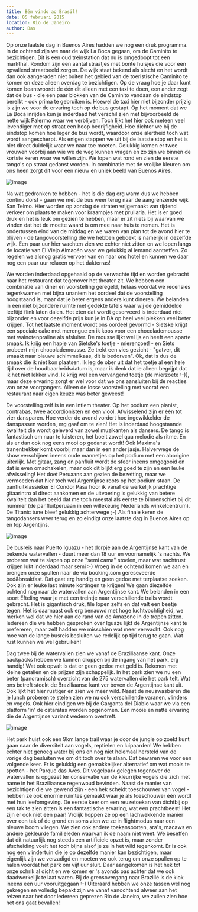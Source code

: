 ```yaml
---
title: Bém vindo ao Brasil!
date: 05 februari 2015
location: Rio de Janeiro
author: Bas
---
```

Op onze laatste dag in Buenos Aires hadden we nog een druk programma. In de ochtend zijn we naar de wijk La Boca gegaan, om de Caminito te bezichtigen. Dit is een oud treinstation dat nu is omgedoopt tot een markthal. Rondom zijn een aantal straatjes met bonte huisjes die voor een opvallend straatbeeld zorgen. De wijk staat bekend als slecht en het wordt dan ook aangeraden niet buiten het gebied van de toeristische Caminito te komen en deze alleen overdag te bezichtigen. Op de vraag hoe je daar kunt komen beantwoordt de één dit alleen met een taxi te doen, een ander zegt dat de bus - die een paar blokken van de Caminito vandaan de eindstop bereikt - ook prima te gebruiken is. Hoewel de taxi hier niet bijzonder prijzig is zijn we voor de ervaring toch op de bus gestapt. Op het moment dat we La Boca inrijden kun je inderdaad het verschil zien met bijvoorbeeld de nette wijk Palermo waar we verblijven. Toch lijkt het hier ook meteen veel levendiger met op straat een hoop bedrijfigheid. Hoe dichter we bij de eindstop komen hoe leger de bus wordt, waardoor onze alertheid toch wat wordt aangescherpt. Als enigen stappen we uit bij de laatste stop en het is niet direct duidelijk waar we naar toe moeten. Gelukkig komen er twee vrouwen voorbij aan wie we de weg kunnen vragen en zo zijn we binnen de kortste keren waar we willen zijn. We lopen wat rond en zien de eerste tango's op straat gedanst worden. In combinatie met de vrolijke kleuren om ons heen zorgt dit voor een nieuw en uniek beeld van Buenos Aires. 

![image](https://cloud.githubusercontent.com/assets/8626944/6072089/6fb8007e-ad84-11e4-8852-c66bc17247c0.jpg)

Na wat gedronken te hebben - het is die dag erg warm dus we hebben continu dorst - gaan we met de bus weer terug naar de aangrenzende wijk San Telmo. Hier worden op zondag de straten vrijgemaakt van rijdend verkeer om plaats te maken voor kraampjes met prullaria. Het is er goed druk en het is leuk om gezien te hebben, maar er zit niets bij waarvan we vinden dat het de moeite waard is om mee naar huis te nemen. Het is ondertussen eind van de middag en we waren van plan tot de avond hier te blijven - de tangovoorstelling die we hebben geboekt is namelijk in dezelfde wijk. Een paar uur hier wachten zien we echter niet zitten en we lopen langs de locatie van El Viejo Almacén waar we gelukkig al iemand aantreffen. Zo regelen we alsnog gratis vervoer van en naar ons hotel en kunnen we daar nog een paar uur relaxen op het dakterras!

We worden inderdaad opgehaald op de verwachte tijd en worden gebracht naar het restaurant dat tegenover het theater zit. We hebben een combinatie van diner en voorstelling geregeld, helaas vóórdat we recensies tegenkwamen met bijna unaniem het oordeel dat de voorstelling hoogstaand is, maar dat je beter ergens anders kunt dineren. We belanden in een niet bijzondere ruimte met gedekte tafels waar wij de gemiddelde leeftijd flink laten dalen. Het eten dat wordt geserveerd is inderdaad niet bijzonder en voor dezelfde prijs kun je in BA op heel veel plekken veel beter krijgen. Tot het laatste moment wordt ons oordeel gevormd - Sietske krijgt een speciale cake met merengue en ik koos voor een chocolademousse met walnotenpraline als afsluiter. De mousse lijkt wel ijs en heeft een aparte smaak. Ik krijg een hapje van Sietske's toetje - mierenzoet! - en Siets probeert mijn chocolademousse. Ze trekt een vies gezicht - "gatver, dit smaakt naar blauwe schimmelkaas, dit is bedorven". Ok, dat is dus de smaak die ik niet kon plaatsen. Ik leg de ober uit dat het toetje al een hele tijd over de houdbaarheidsdatum is, maar ik denk dat ie alleen begrijpt dat ik het niet lekker vind. Ik krijg wel een vervangend toetje (de mierzoete :-)), maar deze ervaring zorgt er wel voor dat we ons aansluiten bij de reacties van onze voorgangers. Alleen de losse voorstelling met vooraf een restaurant naar eigen keuze was beter geweest!

De voorstelling zelf is in een intiem theater. Op het podium een pianist, contrabas, twee accordionisten en een viool. Afwisselend zijn er één tot vier dansparen. Hoe verder de avond vordert hoe ingewikkelder de danspassen worden, erg gaaf om te zien! Het is inderdaad hoogstaande kwaliteit die wordt geleverd van zowel muzikanten als dansers. De tango is fantastisch om naar te luisteren, het boeit zowel qua melodie als ritme. En als er dan ook nog eens mooi op gedanst wordt! Ook Maxima's tranentrekker komt voorbij maar dan in een ander jasje. Halverwege de show verschijnen ineens oude mannetjes op het podium met een aborigine uiterlijk. Met gitaar, zang en panfluit wordt de sfeer ineens omgegooid en dat is even omschakelen, maar ook dit blijkt erg goed te zijn en een leuke afwisseling!  Het doet Peruaans aan gezien de bezetting, maar we vermoeden dat hier toch wel Argentijnse roots op het podium staan. De panfluitklassieker El Condor Pasa hoor ik vanaf de werkelijk prachtige gitaarintro al direct aankomen en de uitvoering is gelukkig van betere kwaliteit dan het beeld dat me toch meestal als eerste te binnenschiet bij dit nummer (de panfluitperuaan in een willekeurig Nederlands winkelcentrum). De Titanic tune bleef gelukkig achterwege ;-) Als finale keren de tangodansers weer terug en zo eindigt onze laatste dag in Buenos Aires op en top Argentijns. 

![image](https://cloud.githubusercontent.com/assets/8626944/6072102/9a289b20-ad84-11e4-8d22-661cf50455ad.jpg)

De busreis naar Puerto Iguazu - het dorpje aan de Argentijnse kant van de bekende watervallen - duurt meer dan 18 uur en voornamelijk 's nachts. We proberen wat te slapen op onze "semi cama" stoelen, maar wat nachtrust krijgen lukt inderdaad maar semi :-) Vroeg in de ochtend komen we aan en brengen onze spullen naar de via booking.com gereseveerde bed&breakfast. Dat gaat erg handig en geen gedoe met terplaatse zoeken. Ook zijn er leuke last minute kortingen te krijgen! We gaan diezelfde ochtend nog naar de watervallen aan Argentijnse kant. We belanden in een soort Efteling waar je met een treintje naar verschillende trails wordt gebracht. Het is gigantisch druk, file lopen zelfs en dat valt een beetje tegen. Het is daarnaast ook erg benauwd met hoge luchtvochtigheid, we merken wel dat we hier aan de rand van de Amazone in de tropen zitten. Iedereen die we hebben gesproken over Iguazu lijkt de Argentijnse kant te prefereren, maar zelf hadden we misschien wat meer verwacht. Ook nog moe van de lange busreis besluiten we redelijk op tijd terug te gaan. Wat rust kunnen we wel gebruiken!

Dag twee bij de watervallen zien we vanaf de Braziliaanse kant. Onze backpacks hebben we kunnen droppen bij de ingang van het park, erg handig! Wat ook opvalt is dat er geen gedoe met geld is. Rekenen met kleine getallen en ‪de prijzen zijn schappelijk. In het park zien we nu een beter (panoramisch) overzicht van de 275 watervallen die het park telt. Wat ons betreft steekt de Braziliaanse kant ver boven de Argentijnse kant uit. Ook lijkt het hier rustiger en zien we meer wild. Naast de neuswasberen die je lunch proberen te stelen zien we nu ook verschillende varanen, vlinders en vogels. Ook hier eindigen we bij de Garganta del Diablo waar we via een platform 'in' de cataratas worden opgenomen. Een mooie en natte ervaring die de Argentijnse variant wederom overtreft. 

![image](https://cloud.githubusercontent.com/assets/8626944/6072107/ae2472ca-ad84-11e4-9284-f5f04241c667.jpg)

Het park huist ook een 9km lange trail waar je door de jungle op zoekt kunt gaan naar de diversiteit aan vogels, reptielen en luipaarden! We hebben echter niet genoeg water bij ons en nog niet helemaal hersteld van de vorige dag besluiten we om dit toch over te slaan. Dat bewaren we voor een volgende keer. Er is gelukkig een gemakkelijker alternatief om wat moois te spotten - het Parque das Aves. Dit vogelpark gelegen tegenover de watervallen is opgezet ter conservatie van de kleurrijke vogels die zich met name in het Braziliaanse regenwoud bevinden. Naast de manier van bezichtigen die we gewend zijn - een hek scheidt toeschouwer van vogel - hebben ze ook enorme ruimtes gemaakt waar je als toeschouwer één wordt met hun leefomgeving. De eerste keer om een reuzetoekan van dichtbij op een tak te zien zitten is een fantastische ervaring, wat een prachtbeest! Het zijn er ook niet een paar! Vrolijk hoppen ze op een lachwekkende manier over een tak of de grond en soms zien we ze in flightmodus naar een nieuwe boom vliegen. We zien ook andere toekansoorten, ara's, macaws en andere gekleurde familieleden waarvan ik de naam niet weet. We beseffen dat dit natuurlijk nog steeds  een artificiele opzet is, maar zonder afscheiding voelt het toch bijna alsof je ze in het wild tegenkomt. Er is ook nog een vlindertuin die je op dezelfde manier kan bezichtigen, maar eigenlijk zijn we verzadigd en moeten we ook terug om onze spullen op te halen voordat het park om vijf uur sluit. Daar aangekomen is het hek tot onze schrik al dicht en we komen er 's avonds pas achter dat we ook daadwerkelijk te laat waren. Bij de grensovergang naar Brazilië is de klok ineens een uur vooruitgegaan :-) Uiteraard hebben we onze tassen wel nog gekregen en volledig bepakt zijn we vanaf vanochtend alweer aan het reizen naar het door iedereen geprezen Rio de Janeiro, we zullen zien hoe het ons gaat bevallen!



